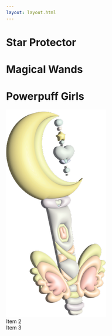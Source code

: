 ```yaml
---
layout: layout.html
---
```

  <div class="left">
          <div class="left-1" id="1">
               <h1>Star Protector</h1>
          </div>
          <div class="left-2" id="2">
               <h1>Magical Wands</h1>
          </div>
          <div class="left-3" id="3">
               <h1>Powerpuff Girls</h1>
          </div>     
     </div>
     <div class="right">
          <div class="right-1" data-right="1">
               <img src="./img/moonWand.png" alt="illustration of Star Protector">
          </div>
          <div class="right-2" data-right="2">
               Item 2
          </div>
          <div class="right-3" data-right="3">
               Item 3
          </div>  
     </div>


